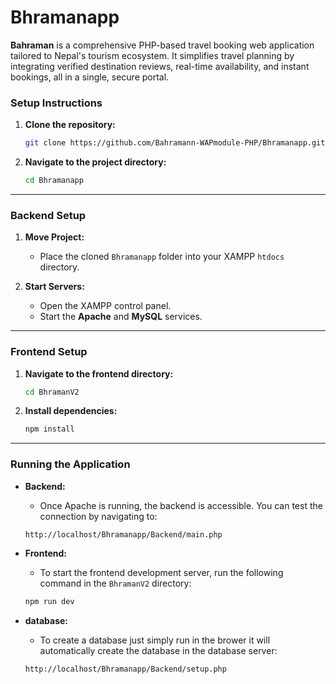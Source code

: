 # Bhramanapp

**Bahraman** is a comprehensive PHP-based travel booking web application tailored to Nepal's tourism ecosystem. It simplifies travel planning by integrating verified destination reviews, real-time availability, and instant bookings, all in a single, secure portal.

### Setup Instructions

1.  **Clone the repository:**
    ```bash
    git clone https://github.com/Bahramann-WAPmodule-PHP/Bhramanapp.git
    ```

2.  **Navigate to the project directory:**
    ```bash
    cd Bhramanapp
    ```

---

### Backend Setup

1.  **Move Project:**
    -   Place the cloned `Bhramanapp` folder into your XAMPP `htdocs` directory.

2.  **Start Servers:**
    -   Open the XAMPP control panel.
    -   Start the **Apache** and **MySQL** services.

---

### Frontend Setup

1.  **Navigate to the frontend directory:**
    ```bash
    cd BhramanV2
    ```

2.  **Install dependencies:**
    ```bash
    npm install
    ```

---

### Running the Application

-   **Backend:**
    -   Once Apache is running, the backend is accessible. You can test the connection by navigating to:
      ```
      http://localhost/Bhramanapp/Backend/main.php
      ```

-   **Frontend:**
    -   To start the frontend development server, run the following command in the `BhramanV2` directory:
      ```bash
      npm run dev
      ```
-   **database:**
    -   To create a database just simply run in the brower it will automatically create the database in the database server:
      ```
      http://localhost/Bhramanapp/Backend/setup.php
      ```



